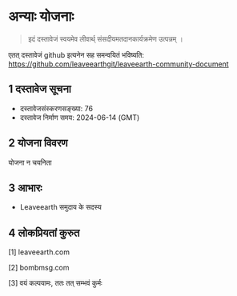 # अन्याः योजनाः

>इदं दस्तावेजं स्वयमेव लीवार्थ् संसदीयमतदानकार्यक्रमेण उत्पन्नम् ।

एतत् दस्तावेजं github इत्यनेन सह समन्वयितं भविष्यति: https://github.com/leaveearthgit/leaveearth-community-document

## 1 दस्तावेज सूचना

- दस्तावेजसंस्करणसङ्ख्या: 76
- दस्तावेज निर्माण समय: 2024-06-14 (GMT)

## 2 योजना विवरण

योजना न चयनिता

## 3 आभारः
* Leaveearth समुदाय के सदस्य

## 4 लोकप्रियतां कुरुत
[1] leaveearth.com

[2] bombmsg.com

[3] वयं कल्पयामः, ततः तत् सम्भवं कुर्मः